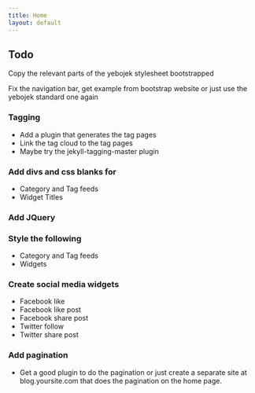 ```yaml
---
title: Home
layout: default
---
```



## Todo

Copy the relevant parts of the yebojek stylesheet bootstrapped

Fix the navigation bar, get example from bootstrap website or just use the yebojek standard one again

### Tagging 

- Add a plugin that generates the tag pages 
- Link the tag cloud to the tag pages 
- Maybe try the jekyll-tagging-master plugin

### Add divs and css blanks for

- Category and Tag feeds
- Widget Titles

### Add JQuery

### Style the following

- Category and Tag feeds
- Widgets

### Create social media widgets

- Facebook like
- Facebook like post
- Facebook share post
- Twitter follow
- Twitter share post

### Add pagination

- Get a good plugin to do the pagination or just create a separate site at blog.yoursite.com that does the pagination on the home page.
